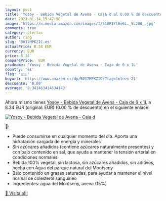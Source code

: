 ```yaml
---
layout: post
title: 'Yosoy - Bebida Vegetal de Avena - Caja d al 0.00 % de descuento'
date: 2021-01-14 15:47:56
image: 'https://m.media-amazon.com/images/I/51URIYlEe6L._SL200_.jpg'
comments: true
category: ofertas
author: ring
slug: 'B017MPKZIC-es'
actualPrice: 8.34 EUR
currency: EUR
price: 8.34
comparePrice:  EUR
prodname: 'Yosoy - Bebida Vegetal de Avena - Caja de 6 x 1L'
country: 'es'
flag: '🇪🇸'
buyurl: 'https://www.amazon.es/dp/B017MPKZIC/?tag=tolees-21'
descuento: '0.00'
average: '8.341463414634143'
---
```


Ahora mismo tienes [Yosoy - Bebida Vegetal de Avena - Caja de 6 x 1L](https://www.amazon.es/dp/B017MPKZIC/?tag=tolees-21) a 8.34 EUR (original:  EUR) (0.00 %  de descuento) en el siguiente enlace!

[![Yosoy - Bebida Vegetal de Avena - Caja d](https://m.media-amazon.com/images/I/51URIYlEe6L._SL200_.jpg)](https://www.amazon.es/dp/B017MPKZIC/?tag=tolees-21)

🔎:

- Puede consumirse en cualquier momento del día. Aporta una hidratación cargada de energía y minerales
- Sin azúcares añadidos (contiene azúcares naturalmente presentes) y con bajo contenido en sal, que ayuda a mantener la tensión arterial en condiciones normales
- Bebida 100% vegetal, sin lactosa, sin azúcares añadidos, sin aditivos, hecha con Agua del parque natural del Montseny
- Bajo contenido en grasas saturadas, para ayudar a mantener el nivel normal de colesterol sanguíneo
- Ingredientes: agua del Montseny, avena (15%)

[🛒 Visítala!!!](https://www.amazon.es/dp/B017MPKZIC/?tag=tolees-21)
